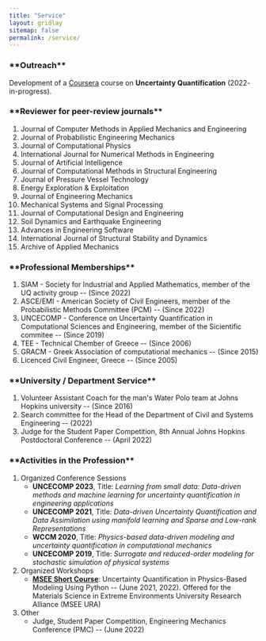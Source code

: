 ```yaml
---
title: "Service"
layout: gridlay
sitemap: false
permalink: /service/
---
```


<h3>**Outreach**</h3> 
Development of a <a href='https://www.coursera.org/courses?query=johns%20hopkins' target='_blank'>Coursera</a> course on <strong>Uncertainty Quantification</strong> (2022- in-progress).




<h3>**Reviewer for peer-review journals**</h3> 

<ol>
  <li>Journal of Computer Methods in Applied Mechanics and Engineering</li>
  <li>Journal of Probabilistic Engineering Mechanics</li>
  <li>Journal of  Computational Physics</li>
  <li>International Journal for Numerical Methods in Engineering</li>
  <li>Journal of Artificial Intelligence</li>
  <li>Journal of Computational Methods in Structural Engineering</li>
  <li>Journal of Pressure Vessel Technology</li>
  <li>Energy Exploration & Exploitation</li>
  <li>Journal of Engineering Mechanics</li>
  <li>Mechanical Systems and Signal Processing</li>
  <li>Journal of Computational Design and Engineering</li>
  <li>Soil Dynamics and Earthquake Engineering</li>
  <li>Advances in Engineering Software</li>
  <li>International Journal of Structural Stability and Dynamics</li>
  <li>Archive of Applied Mechanics</li>
</ol>

<h3>**Professional Memberships**</h3> 
<ol>
  <li>SIAM - Society for Industrial and Applied Mathematics, member of the UQ activity group -- (Since 2022)</li>
  <li>ASCE/EMI - American Society of Civil Engineers, member of the Probabilistic Methods Committee (PCM) -- (Since 2022)</li>
  <li>UNCECOMP - Conference on Uncertainty Quantification in Computational Sciences and Engineering, member of the Sicientific commitee -- (Since 2019)</li>
  <li>TEE - Technical Chember of Greece -- (Since 2006)</li>
  <li>GRACM - Greek Association of computational mechanics -- (Since 2015)</li> 
    <li>Licenced Civil Engineer, Greece -- (Since 2005)</li>
</ol>


<h3>**University / Department Service**</h3> 

<ol>
  <li>Volunteer Assistant Coach for the man's Water Polo team at Johns Hopkins university -- (Since 2016)</li>
   <li>Search committee for the Head of the Department of Civil and Systems Engineering -- (2022)</li>
  <li>Judge for the Student Paper Competition,  8th Annual Johns Hopkins Postdoctoral Conference -- (April 2022)</li>
</ol>

<h3>**Activities in the Profession**</h3> 

<ol>
  <li>Organized Conference Sessions<br>
    <ul>
      <li><strong>UNCECOMP 2023</strong>, Title: <em>Learning from small data: Data-driven methods and machine learning for uncertainty quantification in engineering applications</em></li>
      <li> <strong>UNCECOMP 2021</strong>, Title: <em>Data-driven Uncertainty Quantification and Data Assimilation using manifold learning and Sparse and Low-rank Representations</em></li>
      <li><strong>WCCM 2020</strong>, Title: <em>Physics-based data-driven modeling and uncertainty quantification in computational mechanics</em></li>
      <li><strong>UNCECOMP 2019</strong>, Title: <em>Surrogate and reduced-order modeling for stochastic simulation of physical systems</em></li>
    </ul>
    <li>Organized Workshops<br>
    <ul>
  <li><strong><a href='https://github.com/SURGroup/MSEE_UQ_Short_Course' target='_blank'>MSEE Short Course</a></strong>: Uncertainty Quantification in Physics-Based Modeling Using Python -- (June 2021, 2022). Offered for the Materials Science in Extreme Environments University Research Alliance (MSEE URA)</li>
    </ul>
      <li>Other<br>
      <ul>
          <li>Judge, Student Paper Competition,  Engineering Mechanics Conference (PMC) -- (June 2022)</li>
      </ul>


